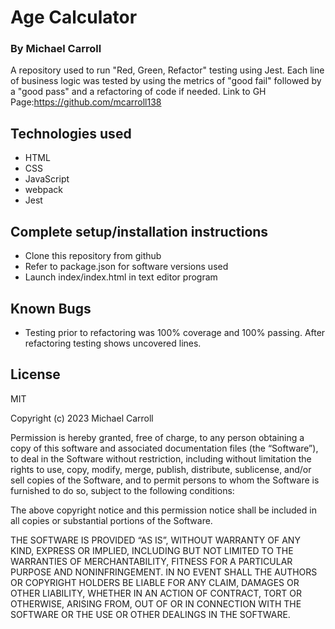 # **Age Calculator**

### By Michael Carroll

A repository used to run "Red, Green, Refactor" testing using Jest. Each line of business logic was tested by using the metrics of "good fail" followed by a "good pass" and a refactoring of code if needed.
Link to GH Page:https://github.com/mcarroll138

## Technologies used 
- HTML
- CSS
- JavaScript
- webpack
- Jest

## Complete setup/installation instructions 
- Clone this repository from github
- Refer to package.json for software versions used
- Launch index/index.html in text editor program

## Known Bugs
- Testing prior to refactoring was 100% coverage and 100% passing. After refactoring testing shows uncovered lines.
## License
MIT

Copyright (c) 2023 Michael Carroll

Permission is hereby granted, free of charge, to any person obtaining a copy of this software and associated documentation files (the “Software”), to deal in the Software without restriction, including without limitation the rights to use, copy, modify, merge, publish, distribute, sublicense, and/or sell copies of the Software, and to permit persons to whom the Software is furnished to do so, subject to the following conditions:

The above copyright notice and this permission notice shall be included in all copies or substantial portions of the Software.

THE SOFTWARE IS PROVIDED “AS IS”, WITHOUT WARRANTY OF ANY KIND, EXPRESS OR IMPLIED, INCLUDING BUT NOT LIMITED TO THE WARRANTIES OF MERCHANTABILITY, FITNESS FOR A PARTICULAR PURPOSE AND NONINFRINGEMENT. IN NO EVENT SHALL THE AUTHORS OR COPYRIGHT HOLDERS BE LIABLE FOR ANY CLAIM, DAMAGES OR OTHER LIABILITY, WHETHER IN AN ACTION OF CONTRACT, TORT OR OTHERWISE, ARISING FROM, OUT OF OR IN CONNECTION WITH THE SOFTWARE OR THE USE OR OTHER DEALINGS IN THE SOFTWARE.